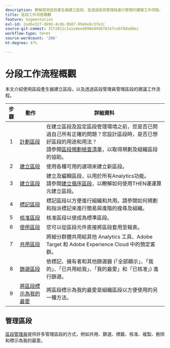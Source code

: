 ```yaml
---
description: 瞭解使用區段產生器建立區段，並透過區段管理員進行管理的建議工作流程。
title: 區段工作流程概觀
feature: Segmentation
exl-id: 2ed6e327-d69d-4cdb-9b87-99ebebc37e2c
source-git-commit: 35f2812c1a1a4eed090e04d67014fcebf88a80ec
workflow-type: tm+mt
source-wordcount: '266'
ht-degree: 47%

---
```


# 分段工作流程概觀

本文介紹使用區段產生器建立區段，以及透過區段管理員管理區段的建議工作流程。


| 步驟 | 動作 | 詳細資料 |
|:--:|---|---|
| 1 | [計劃區段](/help/components/segmentation/segmentation-workflow/seg-plan.md) | 在建立區段及設定區段管理環境之前，您是否已問過自己所有正確的問題？您設計區段時，是否已想好區段的用途和用法？<br/>請參閱[區段規劃檢查清單](seg-plan.md)，以取得規劃及組織區段的協助。 |
| 2 | [建立區段](seg-create.md) | 使用各種可用的選項來建立新區段。 |
| 3 | [建立區段](/help/components/segmentation/segmentation-workflow/seg-build.md) | 建立及編輯區段，以用於所有Analytics功能。 <br/>請參閱[建立循序區段](/help/components/segmentation/segmentation-workflow/seg-sequential-build.md)，以瞭解如何使用THEN運運算元建立區段。 |
| 4 | [標記區段](/help/components/segmentation/segmentation-workflow/seg-tag.md) | 標記區段以方便進行組織和共用。請參閱如何規劃和指派標記來進行簡易與進階的搜尋及組織。 |
| 5 | [核准區段](/help/components/segmentation/segmentation-workflow/seg-approve.md) | 核准區段以使成為標準區段。 |
| 6 | [使用區段](/help/components/segmentation/segmentation-workflow/t-seg-apply.md) | 您可以從區段元件直接將區段套用至報表。 |
| 7 | [共用區段](/help/components/segmentation/segmentation-workflow/t-seg-share.md) | 將細分群體共用給其他 Analytics 工具、Adobe Target 和 Adobe Experience Cloud 中的預定客群。 |
| 8 | [篩選區段](/help/components/segmentation/segmentation-workflow/t-seg-filter.md) | 依標記、擁有者和其他篩選器 (「全部顯示」、「我的」、「已共用給我」、「我的最愛」和「已核准」) 進行篩選。 |
| 9 | [將區段標示為我的最愛](/help/components/segmentation/segmentation-workflow/t-seg-favorite.md) | 將區段標示為我的最愛是組織區段以方便使用的另一種方法。 |

## 管理區段

[區段管理員](/help/components/segmentation/segmentation-workflow/seg-manage.md)提供許多管理區段的方式，例如共用、篩選、標籤、核准、複製、刪除和標示為我的最愛。

